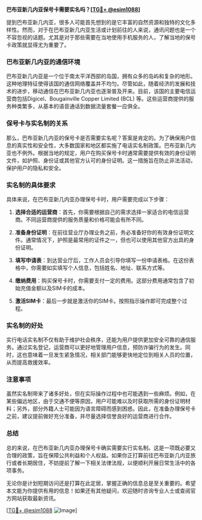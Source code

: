 **巴布亚新几内亚保号卡需要实名吗？[[TG💪+ @esim1088](https://t.me/s/esim1088)]**

提到巴布亚新几内亚，很多人可能首先想到的是它丰富的自然资源和独特的文化多样性。然而，对于在巴布亚新几内亚生活或计划前往的人来说，通讯问题也是一个不容忽视的话题。尤其是对于那些需要在当地使用手机服务的人，了解当地的保号卡政策就显得尤为重要了。

### 巴布亚新几内亚的通信环境

巴布亚新几内亚是一个位于南太平洋西部的岛国，拥有众多的岛屿和复杂的地形。这种地理特征使得该国的通信网络覆盖并不均匀。尽管如此，随着经济的发展和技术的进步，移动通信在巴布亚新几内亚也逐渐普及开来。目前，该国的主要电信运营商包括Digicel、Bougainville Copper Limited (BCL) 等。这些运营商提供的服务种类繁多，从基本的语音通话到数据流量套餐一应俱全。

### 保号卡与实名制的关系

那么，巴布亚新几内亚的保号卡是否需要实名呢？答案是肯定的。为了确保用户信息的真实性和安全性，大多数国家和地区都实施了电话实名制政策。巴布亚新几内亚也不例外。根据当地的规定，用户在购买保号卡时通常需要提供有效的身份证明文件，如护照、身份证或其他官方认可的身份证明。这一措施旨在防止非法活动，保护用户的隐私和安全。

### 实名制的具体要求

具体来说，在巴布亚新几内亚办理保号卡时，用户需要完成以下步骤：

1. **选择合适的运营商**：首先，你需要根据自己的需求选择一家适合的电信运营商。不同运营商提供的服务质量和价格可能会有所不同。
   
2. **准备身份证明**：在前往营业厅办理业务之前，务必准备好你的有效身份证明文件。通常情况下，护照是最常用的证件之一，但也可以使用其他官方出具的身份证明。

3. **填写申请表**：到达营业厅后，工作人员会引导你填写一份申请表格。在这份表格中，你需要如实填写个人信息，包括姓名、地址、联系方式等。

4. **缴纳费用**：购买保号卡时，你需要支付一定的费用。这部分费用通常包含了初始充值金额以及SIM卡的成本。

5. **激活SIM卡**：最后一步就是激活你的SIM卡。按照指示操作即可完成整个过程。

### 实名制的好处

实行电话实名制不仅有助于维护社会秩序，还能为用户提供更加安全可靠的通信服务。通过实名登记，运营商可以更好地管理用户信息，预防诈骗行为的发生。同时，这也意味着一旦发生紧急情况，相关部门能够更快地定位到相关人员的位置，从而提高救援效率。

### 注意事项

虽然实名制带来了诸多好处，但在实际操作过程中也可能遇到一些麻烦。例如，在某些偏远地区，由于交通不便等原因，用户可能难以及时获取所需的身份证明材料；另外，部分外籍人士可能因为语言障碍而感到困惑。因此，在准备办理保号卡之前，建议提前做好充分准备，并尽量选择信誉良好的运营商进行合作。

### 总结

总的来说，在巴布亚新几内亚办理保号卡确实需要实行实名制。这是一项既必要又合理的政策，旨在保障公共利益和个人权益。如果你正打算前往巴布亚新几内亚旅行或者长期居住，不妨提前了解一下相关法律法规，以便顺利开展日常生活中的各项事务。

无论你是计划短期访问还是打算在此定居，掌握正确的信息总是至关重要的。希望本文能为你提供有用的信息！如果还有其他疑问，欢迎随时咨询专业人士或查阅官方网站获取最新资讯。

[[TG💪+ @esim1088](https://t.me/s/esim1088) ![Image](https://i.postimg.cc/4NQfJmqS/Snipaste-2025-05-13-00-14-12.png)]